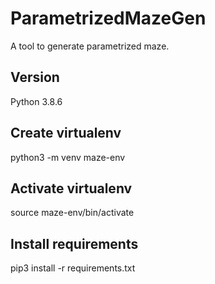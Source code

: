 # ParametrizedMazeGen

A tool to generate parametrized maze.

## Version

Python 3.8.6

## Create virtualenv

python3 -m venv maze-env

## Activate virtualenv

source maze-env/bin/activate

## Install requirements

pip3 install -r requirements.txt